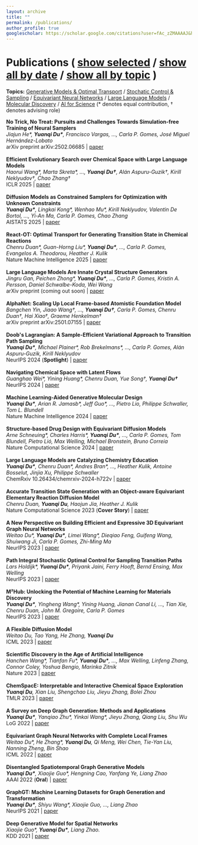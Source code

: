```yaml
---
layout: archive
title: ""
permalink: /publications/
author_profile: true
googlescholar: https://scholar.google.com/citations?user=fAc_zZMAAAAJ&hl=en
---
```


<html>
<body>

<div class="content-container">
  <div id="pub-container">
    <h1 class="subtitle">Publications
    (
        <a id="publication-by-selected" href="javascript:;" onClick="publicationBySelected();">show selected</a> /
        <a id="publication-by-date" href="javascript:;" onClick="publicationByDate();">show all by date</a> /
        <a id="publication-by-topic" href="javascript:;" onClick="publicationByTopic();">show all by topic</a>
    )
    </h1>
    <p class="subtitle-aux"><b>Topics:</b>
        <a href="#generative-model" onClick="return publicationByTopicSpecific(this)" data-topic="generative-model">Generative Models & Optimal Transport</a> /
        <a href="#control-sampling" onClick="return publicationByTopicSpecific(this)" data-topic="control-sampling">Stochatic Control & Sampling</a> /
        <a href="#equivariant-neural-network" onClick="return publicationByTopicSpecific(this)" data-topic="equivariant-neural-network">Equivariant Neural Networks</a> /
        <a href="#large-language-model" onClick="return publicationByTopicSpecific(this)" data-topic="large-language-model">Large Language Models</a> /
        <a href="#molecular-discovery" onClick="return publicationByTopicSpecific(this)" data-topic="molecular-discovery">Molecular Discovery</a> /
        <a href="#ai-for-science" onClick="return publicationByTopicSpecific(this)" data-topic="ai-for-science">AI for Science</a> (* denotes equal contribution, † denotes advising role)
        <br />
    </p>
    <div id="pub-card-container" class="activated hide">
      <div class="pub-card" data-topic="control-sampling" data-year="2025" data-selected="true">
          <strong>No Trick, No Treat: Pursuits and Challenges Towards Simulation-free Training of Neural Samplers</strong><br>
          <em>Jiajun He*, <b>Yuanqi Du*</b>, Francisco Vargas, ..., Carla P. Gomes, José Miguel Hernández-Lobato</em><br>
          arXiv preprint arXiv:2502.06685 | <a href="https://arxiv.org/abs/2502.06685">paper</a>
      </div>
      <br>
      <div class="pub-card" data-topic="large-language-model" data-year="2025" data-selected="true"> 
        <strong>Efficient Evolutionary Search over Chemical Space with Large Language Models</strong><br> 
        <em>Haorui Wang*, Marta Skreta*, …, <b>Yuanqi Du†</b>, Alán Aspuru-Guzik†, Kirill Neklyudov†, Chao Zhang†</em><br>
        ICLR 2025 | <a href="https://molleo.github.io/">paper</a> 
      </div>
      <br>
      <div class="pub-card" data-topic="generative-model" data-year="2025" data-selected="true"> 
        <strong>Diffusion Models as Constrained Samplers for Optimization with Unknown Constraints</strong><br> 
        <em><b>Yuanqi Du*</b>, Lingkai Kong*, Wenhao Mu*, Kirill Neklyudov, Valentin De Bortol, ..., Yi-An Ma, Carla P. Gomes, Chao Zhang</em><br> 
        AISTATS 2025 | <a href="https://arxiv.org/abs/2402.18012">paper</a> 
      </div> 
      <br> 
      <div class="pub-card" data-topic="generative-model" data-year="2025" data-selected="true"> 
        <strong>React-OT: Optimal Transport for Generating Transition State in Chemical Reactions</strong><br> 
        <em>Chenru Duan*, Guan-Horng Liu*, <b>Yuanqi Du*</b>, ..., Carla P. Gomes, Evangelos A. Theodorou, Heather J. Kulik</em><br> 
        Nature Machine Intelligence 2025 | <a href="https://t.co/RwXUSEISmq">paper</a> 
      </div> 
      <br> 
      <div class="pub-card" data-topic="large-language-model" data-year="2025" data-selected="true">
          <strong>Large Language Models Are Innate Crystal Structure Generators</strong><br>
          <em>Jingru Gan, Peichen Zhong*, <b>Yuanqi Du*</b>, ..., Carla P. Gomes, Kristin A. Persson, Daniel Schwalbe-Koda, Wei Wang</em><br>
          arXiv preprint (coming out soon) | <a href="#">paper</a>
      </div>
      <br>
      <div class="pub-card" data-topic="equivariant-neural-network" data-year="2025" data-selected="true">
          <strong>AlphaNet: Scaling Up Local Frame-based Atomistic Foundation Model</strong><br>
          <em>Bangchen Yin, Jiaao Wang†, …, <b>Yuanqi Du†</b>, Carla P. Gomes, Chenru Duan†, Hai Xiao†, Graeme Henkelman†</em><br>
          arXiv preprint arXiv:2501.07155 | <a href="https://arxiv.org/abs/2501.07155">paper</a>
      </div>
      <br>
      <div class="pub-card" data-topic="control-sampling" data-year="2024" data-selected="true">
        <strong>Doob's Lagrangian: A Sample-Efficient Variational Approach to Transition Path Sampling</strong><br>
        <em><b>Yuanqi Du*</b>, Michael Plainer*, Rob Brekelmans*, ..., Carla P. Gomes, Alán Aspuru-Guzik, Kirill Neklyudov</em><br>
        NeurIPS 2024 (<b>Spotlight</b>) | <a href="https://openreview.net/forum?id=ShJWT0n7kX">paper</a>
      </div>
      <br>
      <div class="pub-card" data-topic="molecular-discovery" data-year="2024" data-selected="false"> 
        <strong>Navigating Chemical Space with Latent Flows</strong><br> 
        <em>Guanghao Wei*, Yining Huang*, Chenru Duan, Yue Song†, <b>Yuanqi Du†</b></em><br> 
        NeurIPS 2024 | <a href="https://arxiv.org/abs/2405.03987">paper</a> 
      </div> 
      <br> 
      <div class="pub-card" data-topic="molecular-discovery" data-year="2024" data-selected="true">
        <strong>Machine Learning-Aided Generative Molecular Design</strong><br>
        <em><b>Yuanqi Du*</b>, Arian R. Jamasb*, Jeff Guo*, ..., Pietro Lio, Philippe Schwaller, Tom L. Blundell</em><br>
        Nature Machine Intelligence 2024 | <a href="https://www.nature.com/articles/s42256-024-00843-5">paper</a>
      </div>
      <br>
      <div class="pub-card" data-topic="generative-model" data-year="2024" data-selected="true">
          <strong>Structure-based Drug Design with Equivariant Diffusion Models</strong><br>
          <em>Arne Schneuing*, Charles Harris*, <b>Yuanqi Du*</b>, ..., Carla P. Gomes, Tom Blundell, Pietro Lió, Max Welling, Michael Bronstein, Bruno Correia</em><br>
          Nature Computational Science 2024 | <a href="https://www.nature.com/articles/s43588-024-00737-x">paper</a>
      </div>
      <br>
      <div class="pub-card" data-topic="large-language-model" data-year="2024" data-selected="false">
          <strong>Large Language Models are Catalyzing Chemistry Education</strong><br>
          <em><b>Yuanqi Du*</b>, Chenru Duan*, Andres Bran*, ..., Heather Kulik, Antoine Bosselut, Jinjia Xu, Philippe Schwaller</em><br>
          ChemRxiv 10.26434/chemrxiv-2024-h722v | <a href="https://chemrxiv.org/engage/chemrxiv/article-details/66772be25101a2ffa8412ee0">paper</a>
      </div>
      <br>
      <div class="pub-card" data-topic="generative-model" data-year="2023" data-selected="true">
          <strong>Accurate Transition State Generation with an Object-aware Equivariant Elementary Reaction Diffusion Model</strong><br>
          <em>Chenru Duan, <b>Yuanqi Du</b>, Haojun Jia, Heather J. Kulik</em><br>
          Nature Computational Science 2023 (<b>Cover Story</b>) | <a href="https://www.nature.com/articles/s43588-023-00563-7">paper</a>
      </div>
      <br>
      <div class="pub-card" data-topic="equivariant-neural-network" data-year="2023" data-selected="true">
          <strong>A New Perspective on Building Efficient and Expressive 3D Equivariant Graph Neural Networks</strong><br>
          <em>Weitao Du*, <b>Yuanqi Du*</b>, Limei Wang*, Dieqiao Feng, Guifeng Wang, Shuiwang Ji, Carla P. Gomes, Zhi-Ming Ma</em><br>
          NeurIPS 2023 | <a href="https://arxiv.org/abs/2304.04757">paper</a>
      </div>
      <br>
      <div class="pub-card" data-topic="control-sampling" data-year="2023" data-selected="true">
          <strong>Path Integral Stochastic Optimal Control for Sampling Transition Paths</strong><br>
          <em>Lars Holdijk*, <b>Yuanqi Du*</b>, Priyank Jaini, Ferry Hooft, Bernd Ensing, Max Welling</em><br>
          NeurIPS 2023  | <a href="https://arxiv.org/abs/2207.02149">paper</a>
      </div>
      <br>
      <div class="pub-card" data-topic="molecular-discovery" data-year="2023" data-selected="false">
          <strong>M²Hub: Unlocking the Potential of Machine Learning for Materials Discovery</strong><br>
          <em><b>Yuanqi Du*</b>, Yingheng Wang*, Yining Huang, Jianan Canal Li, ..., Tian Xie, Chenru Duan, John M. Gregoire, Carla P. Gomes</em><br>
          NeurIPS 2023 | <a href="https://arxiv.org/abs/2307.05378">paper</a>
      </div>
      <br>
      <div class="pub-card" data-topic="generative-model" data-year="2023" data-selected="false">
          <strong>A Flexible Diffusion Model</strong><br>
          <em>Weitao Du, Tao Yang, He Zhang, <b>Yuanqi Du</b></em><br>
          ICML 2023 | <a href="https://arxiv.org/abs/2206.10365">paper</a>
      </div>
      <br>
      <div class="pub-card" data-topic="ai-for-science" data-year="2023" data-selected="true">
          <strong>Scientific Discovery in the Age of Artificial Intelligence</strong><br>
          <em>Hanchen Wang*, Tianfan Fu*, <b>Yuanqi Du*</b>, ..., Max Welling, Linfeng Zhang, Connor Coley, Yoshua Bengio, Marinka Zitnik</em><br>
          Nature 2023 | <a href="https://www.nature.com/articles/s41586-023-06221-2">paper</a>
      </div>
      <br>
      <div class="pub-card" data-topic="molecular-discovery" data-year="2023" data-selected="false">
          <strong>ChemSpacE: Interpretable and Interactive Chemical Space Exploration</strong><br>
          <em><b>Yuanqi Du</b>, Xian Liu, Shengchao Liu, Jieyu Zhang, Bolei Zhou</em><br>
          TMLR 2023 | <a href="https://openreview.net/forum?id=C1Xl8dYCBn">paper</a>
      </div>
      <br>
      <div class="pub-card" data-topic="generative-model" data-year="2022" data-selected="false">
          <strong>A Survey on Deep Graph Generation: Methods and Applications</strong><br>
          <em><b>Yuanqi Du*</b>, Yanqiao Zhu*, Yinkai Wang*, Jieyu Zhang, Qiang Liu, Shu Wu</em><br>
          LoG 2022 | <a href="https://arxiv.org/pdf/2203.06714.pdf">paper</a>
      </div>
      <br>
      <div class="pub-card" data-topic="equivariant-neural-network" data-year="2022" data-selected="true">
          <strong>Equivariant Graph Neural Networks with Complete Local Frames</strong><br>
          <em>Weitao Du*, He Zhang*, <b>Yuanqi Du</b>, Qi Meng, Wei Chen, Tie-Yan Liu, Nanning Zheng, Bin Shao</em><br>
          ICML 2022 | <a href="https://arxiv.org/pdf/2110.14811.pdf">paper</a>
      </div>
      <br>
      <div class="pub-card" data-topic="generative-model" data-year="2022" data-selected="false">
          <strong>Disentangled Spatiotemporal Graph Generative Models</strong><br>
          <em><b>Yuanqi Du*</b>, Xiaojie Guo*, Hengning Cao, Yanfang Ye, Liang Zhao</em><br>
          AAAI 2022 (<b>Oral</b>) | <a href="https://ojs.aaai.org/index.php/AAAI/article/view/20607">paper</a>
      </div>
      <br>
      <div class="pub-card" data-topic="generative-model" data-year="2021" data-selected="false">
          <strong>GraphGT: Machine Learning Datasets for Graph Generation and Transformation</strong><br>
          <em><b>Yuanqi Du*</b>, Shiyu Wang*, Xiaojie Guo, ..., Liang Zhao</em><br>
          NeurIPS 2021 | <a href="https://openreview.net/forum?id=NYgt9vcdyjm">paper</a>
      </div>
      <br>
      <div class="pub-card" data-topic="generative-model" data-year="2021" data-selected="false">
          <strong>Deep Generative Model for Spatial Networks</strong><br>
          <em>Xiaojie Guo*, <b>Yuanqi Du*</b>, Liang Zhao.</em><br>
          KDD 2021 | <a href="https://arxiv.org/abs/2203.00411">paper</a>
      </div>
    </div>
  </div>
</div>

<script src="https://ajax.googleapis.com/ajax/libs/jquery/3.6.0/jquery.min.js"></script>
<script src="https://code.jquery.com/jquery-1.12.4.min.js"></script>
<script src="https://cdnjs.cloudflare.com/ajax/libs/tether/1.4.0/js/tether.min.js"
        integrity="sha384-DztdAPBWPRXSA/3eYEEUWrWCy7G5KFbe8fFjk5JAIxUYHKkDx6Qin1DkWx51bBrb" crossorigin="anonymous"></script>
<script src="https://maxcdn.bootstrapcdn.com/bootstrap/4.0.0-alpha.6/js/bootstrap.min.js"
        integrity="sha384-vBWWzlZJ8ea9aCX4pEW3rVHjgjt7zpkNpZk+02D9phzyeVkE+jo0ieGizqPLForn" crossorigin="anonymous"></script>
<script type="text/javascript">
var allPublications = null;
(function($) {
  $.fn.isInViewport = function() {
    const elementTop = this.offset().top;
    const elementBottom = elementTop + this.outerHeight();
    const viewportTop = $(window).scrollTop();
    const viewportBottom = viewportTop + $(window).height();
    return elementBottom > viewportTop && elementTop < viewportBottom;
  };
})(jQuery);
function publicationBySelected() {
    console.log("publicationBySelected called");
    var a = $("#publication-by-selected");
    if (a.hasClass("activated")) {
        return ;
    }
    $("#pub-container .subtitle a").removeClass("activated");
    $("#pub-container .subtitle-aux a").removeClass("activated");
    a.addClass("activated");
    $("#pub-card-container").html("");
    for (var pubId = 0; pubId < allPublications.length; pubId++) {
        var pub = $(allPublications[pubId]);
        if (pub.data("selected") == true) {
            $("#pub-card-container").append(pub).append("<br>");
        }
    }
}
function publicationByDate() {
    var a = $("#publication-by-date");
    if (a.hasClass("activated")) {
        return ;
    }
    $("#pub-container .subtitle a").removeClass("activated");
    $("#pub-container .subtitle-aux a").removeClass("activated");
    a.addClass("activated");
    $("#pub-card-container").html("");
    for (var pubId = 0; pubId < allPublications.length; pubId++) {
        if (pubId == 0 || $(allPublications[pubId-1]).data("year") != $(allPublications[pubId]).data("year")) {
            var year = $(allPublications[pubId]).data("year");
            $("#pub-card-container").append($("<h2 id='year-" + year.toString() + "'>" + year.toString() + "</h2>"));
        }
        $("#pub-card-container").append(allPublications[pubId]).append("<br>");
    }
}
function publicationByTopicInner() {
    var a = $("#publication-by-topic");
    if (a.hasClass("activated")) {
        return ;
    }
    $("#pub-container .subtitle a").removeClass("activated");
    a.addClass("activated");
    $("#pub-card-container").html("");
    console.log(allTopics);
    for (var topicId in allTopics) {
        console.log(topicId);
        var topic = allTopics[topicId].name;
        var topicTitle = allTopics[topicId].title;
        $("#pub-card-container").append($("<h2 id='topic-" + topic + "'>" + topicTitle + "</h2>"));
        for (var pubId = 0; pubId < allPublications.length; pubId++) {
            var pub = $(allPublications[pubId]);
            console.log(pub);
            if (pub.data("topic").indexOf(topic) != -1) {
                $("#pub-card-container").append(pub).append("<br>");
            }
        }
    }
}
function publicationByTopicSpecificInner(a) {
    if ($(a).hasClass("activated")) {
        return false;
    }
    $("#pub-container .subtitle-aux a").removeClass("activated");
    $(a).addClass("activated");
}
function publicationByTopic() {
    console.log("publicationByTopic called");
    publicationByTopicInner();
    publicationByTopicSpecificInner($("#pub-container .subtitle-aux a:first"));
    return true;
}
function publicationByTopicSpecific(a) {
    publicationByTopicInner();
    publicationByTopicSpecificInner(a);
    var hash = a.hash;
    $(hash).prop('id', hash.substr(1) + '-noscroll');
    window.location.hash = hash;
    $(hash + '-noscroll').prop('id', hash.substr(1));
    if (!$(hash).isInViewport()) {
        $('html, body').animate({
            scrollTop: $(hash).offset().top
        }, 1000, function(){
        });
    }
    return false;
}
$(function() {
    getRealSize = function(bgImg) {
        var img = new Image();
        img.src = bgImg.attr("src");
        var width = img.width,
            height = img.height;
        return {
            width: width,
            height: height
        }
    };
    getRealWindowSize = function() {
        var winWidth = null,
            winHeight = null;
        if (window.innerWidth) winWidth = window.innerWidth;
        else if ((document.body) && (document.body.clientWidth)) winWidth = document.body.clientWidth;
        if (window.innerHeight) winHeight = window.innerHeight;
        else if ((document.body) && (document.body.clientHeight)) winHeight = document.body.clientHeight;
        if (document.documentElement && document.documentElement.clientHeight && document.documentElement.clientWidth) {
            winHeight = document.documentElement.clientHeight;
            winWidth = document.documentElement.clientWidth
        }
        return {
            width: winWidth,
            height: winHeight
        }
    };
    fullBg = function() {
        var bgImg = $("#background");
        var mainContainer = $("#main");
        var firstFire = null;
        if (bgImg.length == 0) {
            return ;
        }
        function resizeImg() {
            var realSize = getRealSize(bgImg);
            var imgWidth = realSize.width;
            var imgHeight = realSize.height;
            if (imgWidth == 0 || imgHeight == 0) {
                setTimeout(function() {
                    resizeImg();
                }, 200);
            }
            console.log(realSize);
            var realWinSize = getRealWindowSize();
            var winWidth = realWinSize.width;
            var winHeight = realWinSize.height;
            var widthRatio = winWidth / imgWidth;
            var heightRatio = winHeight / imgHeight;
            console.log(realWinSize);
            if (widthRatio > heightRatio) {
                bgImg.width(imgWidth * widthRatio + 'px').height(imgHeight * widthRatio + 'px').css({'top':
                    -(imgHeight * widthRatio - winHeight) / 10 * 5 + 'px', 'left': '0'})
            } else {
                bgImg.width(imgWidth * heightRatio + 'px').height(imgHeight * heightRatio + 'px').css({'left':
                    -(imgWidth * heightRatio - winWidth) / 10 * 3 + 'px', 'top': '0'})
            }
        }
        resizeImg();
        window.onresize = function() {
            if (firstFire === null) {
                firstFire = setTimeout(function() {
                    resizeImg();
                    firstFire = null
                }, 100)
            }
        }
    };
    targetColor = $("#main-content-container .name").css("color");
    animatedLink = function(speed) {
        $("#main-content-container .col-link li").hover(function() {
            $(this).find('.icon').animate({
                color: targetColor,
                borderColor: targetColor
            }, speed);
            $(this).find('.caption').animate({
                color: targetColor
            })
        }, function() {
            $(this).find('.icon').animate({
                borderColor: '#cccccc',
                color: '#cccccc'
            }, speed);
            $(this).find('.caption').animate({
                color: '#cccccc'
            })
        })
    };
    allPublications = $("#pub-card-container .pub-card");
    allTopicsLink = $("#pub-container .subtitle-aux a");
    console.log(allTopicsLink);
    allTopics = [];
    for (var topicId = 0; topicId < allTopicsLink.length; topicId++) {
        console.log(topicId);
        allTopics.push({name: $(allTopicsLink[topicId]).data("topic"), title: $(allTopicsLink[topicId]).html()});
    }
    console.log(allTopics);
    console.log($.fn.jquery);
    console.log($.fn.isInViewport);
    $("#publication-by-selected").click();
    $("#pub-card-container").removeClass("hide");
});
</script>
</body>
</html>